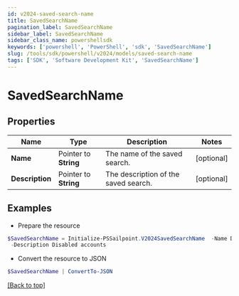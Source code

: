 ```yaml
---
id: v2024-saved-search-name
title: SavedSearchName
pagination_label: SavedSearchName
sidebar_label: SavedSearchName
sidebar_class_name: powershellsdk
keywords: ['powershell', 'PowerShell', 'sdk', 'SavedSearchName'] 
slug: /tools/sdk/powershell/v2024/models/saved-search-name
tags: ['SDK', 'Software Development Kit', 'SavedSearchName']
---
```



# SavedSearchName

## Properties

Name | Type | Description | Notes
------------ | ------------- | ------------- | -------------
**Name** |  Pointer to **String** | The name of the saved search.  | [optional] 
**Description** |  Pointer to **String** | The description of the saved search.  | [optional] 

## Examples

- Prepare the resource
```powershell
$SavedSearchName = Initialize-PSSailpoint.V2024SavedSearchName  -Name Disabled accounts `
 -Description Disabled accounts
```

- Convert the resource to JSON
```powershell
$SavedSearchName | ConvertTo-JSON
```


[[Back to top]](#) 

